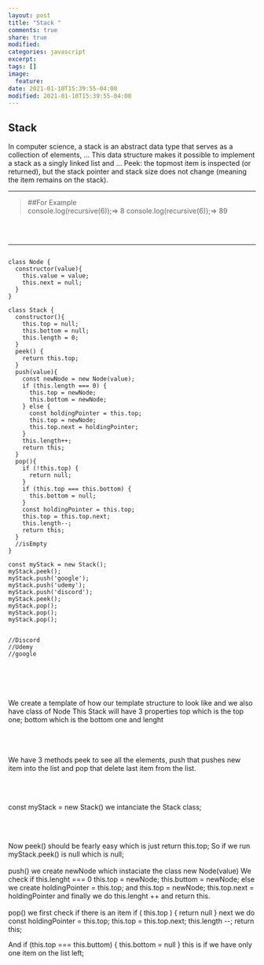 ```yaml
---
layout: post
title: "Stack "
comments: true
share: true
modified:
categories: javascript
excerpt:
tags: []
image:
  feature:
date: 2021-01-10T15:39:55-04:00
modified: 2021-01-10T15:39:55-04:00
---
```


## Stack
In computer science, a stack is an abstract data type that serves as a collection of elements, ... This data structure makes it possible to implement a stack as a singly linked list and ... Peek: the topmost item is inspected (or returned), but the stack pointer and stack size does not change (meaning the item remains on the stack). 
___

> ##For Example<br>
console.log(recursive(6));=> 8
console.log(recursive(6));=> 89
>
##
<br>


___

~~~

class Node {
  constructor(value){
    this.value = value;
    this.next = null;
  }
}

class Stack {
  constructor(){
    this.top = null;
    this.bottom = null;
    this.length = 0;
  }
  peek() {
    return this.top;
  }
  push(value){
    const newNode = new Node(value);
    if (this.length === 0) {
      this.top = newNode;
      this.bottom = newNode;
    } else {
      const holdingPointer = this.top;
      this.top = newNode;
      this.top.next = holdingPointer;
    }
    this.length++;
    return this;
  }
  pop(){
    if (!this.top) {
      return null;
    }
    if (this.top === this.bottom) {
      this.bottom = null;
    }
    const holdingPointer = this.top;
    this.top = this.top.next;
    this.length--;
    return this;
  }
  //isEmpty
}

const myStack = new Stack();
myStack.peek();
myStack.push('google');
myStack.push('udemy');
myStack.push('discord');
myStack.peek();
myStack.pop();
myStack.pop();
myStack.pop();


//Discord
//Udemy
//google






~~~

We create a template of how our template structure to look like and we also have class of Node
This Stack will have 3 properties top which is the top one; bottom which is the bottom one and lenght <br><br>


<br><br>
We have 3 methods peek to see all the elements, push that pushes new item into the list and pop that delete last item from the list.

<br><br>

const myStack = new Stack() we intanciate the Stack class;

<br><br>
	
Now peek() should be fearly easy which is just return this.top;
So if we run myStack.peek() is null which is null;
<br><br>
push() we create newNode which instaciate the class new Node(value) 
We check if this.lenght === 0 
this.top = newNode;
this.buttom = newNode;
else we create holdingPointer = this.top;
and this.top = newNode;
this.top.next = holdingPointer
and finally we do this.lenght ++ and return this.
<br><br>
pop() we first check if there is an item
if ( this.top ) {
	return null
}
next we do const holdingPointer = this.top;
this.top = this.top.next; 
this.length --;
return this;

And if (this.top === this.buttom) {
	this.bottom = null
}
this is if we have only one item on the list left;